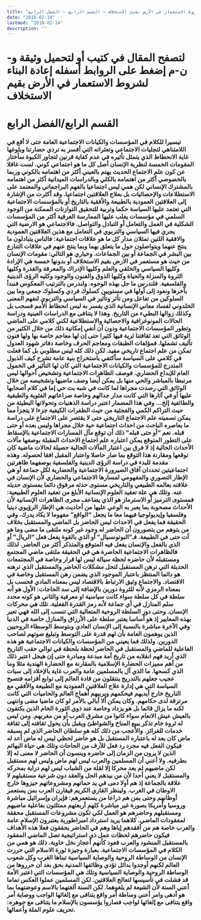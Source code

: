 ```yaml
---
title: "إعادة البناء لشروط الاستعمار في الأرض بقيم الاستخلاف – القسم الرابع – الفصل الرابع"
date: "2018-02-14"
lastmod: "2018-02-14"
description: ""
---
```

# **لتصفح المقال في كتيب أو لتحميل وثيقة و-ن-م إضغط على الروابط أسفله** **إعادة البناء لشروط الاستعمار في الأرض بقيم الاستخلاف**

# **القسم الرابع/الفصل الرابع**

### تيسيرا للكلام في المؤسسات والكيانات الاجتماعية العامة حتى لا أقع في اللامتناهي لتجليات الاجتماعي وتعثراته التي أفسر به تردي حضارتنا وبلوغها غاية الانحطاط الذي يتمثل تأثيره في عدم كفاية قرنين لتجاوز الكبوة سأختار المقومات الخمسة لنظرية الإنسان أصل كل ما هو اجتماعي كوني. لست غافلا عن كون علم الاجتماع الحديث يهتم بالعيني أكثر من اهتمامه بالكوني وربما بالخصوصي أكثر من اهتمامه بالكلي وبالدراسات الميدانية أكثر من اهتمامه بالمشترك الإنساني لكن همي ليس اجتماعيا بالفهم البراجماتي والمعتمد على الاستطلاعات والإحصائيات بل بعلاج العلاقتين اجتماعيا. وقد أكثرت من الإشارة إلى العلاقتين العمودية بالطبيعة والأفقية بالتاريخ أو بالمؤسسات الاجتماعية التي تعتمد عليها السياسة حكما وتربية للتحقيق التوازنات الممكنة من الوجود السلمي في مؤسسات يغلب عليها الممارسة العرفية أكثر من المؤسسات الشكلية في العمل والتعامل أو التبادل والتواصل. فالاجتماعي هو الارضية التي يجري فيها السياسي والتربوي في التعامل مع هذين العلاقتين العمودية والافقية اللتين تمثلان مدار كل ما هو علاقات اجتماعية: فالناس يتبادلون ما ينتج عنهما ويتواصلون حول ما يتعلق بهما وبما ينتج عنهم في علاقات التنازع بين البشر في الجماعة أو بين الجماعات. وخياري هو التالي: مقومات الإنسان من حيث هو مستعمر في الارض بقيم الاستخلاف أو بدونها خمسة هي الإرادة وكليها السياسي والخلقي والعلم وكليها الإدراك والمعرفة والقدرة وكليها الثروة والمنزلة والحياة وكليها الذوق والفنون والوجود وكليه الرؤى الدينية والفلسفية. فلندرس ما حل بهذه الوجوه. ولندرس بالترتيب المعكوس فنبدأ بآخرها ونعود إلى أولها في مستويين كسلوك فردي وكسلوك جمعي وما بين السلوكين من تفاعل ومن تأثر وتأثير في السياسي والتربوي لنفهم المعنى الخلدوني لفساد معاني الإنسانية الذي يفسر به ليس انحطاط الأمم فسحب بل وكذلك زوالها البطيء من التاريخ. وهذا لا يتنافى مع الدراسات العينية ودراسة الحالات المونوغرافية والاحصائية والاستطلاعية لكني كلامي على الماضي وتطور المؤسسات الاجتماعية ودون أن أنفي إمكانية ذلك من خلال الكثير من الوثائق التي تعد ثقافتنا ثرية فيها كثيرا حتى إن لها معاجم خاصة بها ولها فنون تأليف تشملها. فمؤلفات الطبقات ومعاجم الحرف وخاصة دفاتر شهود العدول تمكن من علم اجتماع تاريخي مفيد. لكن ذلك كله ليس مطلوبي بل كما فعلت في كلامي على السياسة سأكتفي باستخراج بنية عامة تشرح كيف الذبول المتدرج للمؤسسات والكيانات الاجتماعية التي كان لها التأثير في الخمول العام للإبداع الحضاري. فوصف الظاهرات الاجتماعية وتشخيص أحوالها ليس مرتبطا بالمباشر والحي منها بل يمكن أيضا وصف ماضيها وتشخيصه من خلال الوثائق التي رصدت مجراها لما كانت في شبه بث حي إما في كلام أصحابها عليها أو في آثارها التي كانت مدار جدالهم وخاصة صراعاتهم الفئوية والطبقية والطائفية إلخ… وفي هذا المضمار اعتبر دراسة الذهنيات وتحولاتها البطيئة من حيث التراكم الكمي والفجئية من حيث الطفرات الكيفية جزءا لا يتجزأ مما يمكن تسميته علم الاجتماع التاريخي حتى لا يقتصر على الاجتماع على دراسة ما يعاصره الباحث من احداث اجتماعية حية خلال مجراها وليس بعده أو حتى قبله. نعم “أو حتى قبله” ذلك أن توقع مآل المسارات الاجتماعية بالإسقاط على التطور المتوقع يمكن اعتباره علم اجتماع الاحداث المقبلة بوصفها مآلات الأحداث الحالية إذ لا فرق بين اعتبار المآلات الحالية حصيلة لحالات ماضية كان توقعها ومقارنة هذا التوقع بما صار حاصلا واعتبار المقبل افقا لحصوله. وهذه مقدمة للبدء في دراسة الرؤى الدينية والفلسفية بوصفهما ظاهرتين اجتماعيتين تحددان آفاق الصيرورة الاجتماعية والحضارية لكل جماعة أو هي الإطار التصوري والمفهومي لمسارها الاجتماعي والحضاري لأن الإنسان في علاقته بعالمه الطبيعي والتاريخي مستوى حدثه مرفوق دائما بمستوى حديثه عنه. وتلك هي علة تعقيد العلوم الإنسانية الأبلغ من تعقيد العلوم الطبيعية: فمستوى الترميز أو الاسترماز هو الذي يضاعف مجرى الظاهرات الإنسانية لأن الأحداث مصحوبة بما يعبر به الوعي عليها من أحاديث هي الإطار الرؤيوي دينيا وفلسفيا وإيديولوجيا فيهما معا ما يجعل “الواقع” مفهوما لا يكاد يدرك. وفي الحقيقة فما يفعل في الاحداث ليس الحاضر بل الماضي والمستقبل بخلاف من يتوهم من يتصورون أن الحاضر له وجود غير كونه ملتقى ما مضى وما هو آت حتى في الطبيعة. فـ”البوتونسيال” أو الذي بالقوة يفعل فعل “الريال” أو الذي بالفعل والإنسان يفعل فيه المتوقع والمتذكر أكثر من الحاضر. لذلك فالظاهرات الاجتماعية الحاضرة هي في الحقيقة ملتقى ماضي المجتمع ومستقبله لأن حاضره لحظة سيالة ليس لها قرار وخاصة في المجتمعات الحديثة التي ترهن المستقبل لتحل مشكلات الحاضر والمستقبل الذي ترهنه هو دائما المنتظر باعتبار الموجود الذي يضمن رهن المستقبل وخاصة في الاقتصاد. والاجتماع وثيق الارتباط بالاقتصاد ليس بمعناه المادي فحسب بل بمعناه الرمزي لأنه للثروة دورين بالإضافة إلى سد الحاجات: الأول هو أنه سلطة في كل سلطة سواء كانت سياسية او معرفية والثاني هو كونه محدد سلم المنازل في أي جماعة لأنه رمز القدرة الفعلية. تلك هي محركات الإنسان. وحتى دور السلطة الروحية المتعالية التي تنسب إلى الله فهي تعير بهذه المعايير إذ هو أساسا يعتبر سلطة على الأرزاق والمنازل خاصة في الدنيا وفي الآخرة مباشرة بالنسبة إلى الإنسان العادي وبتوسط الوسطاء الروحيين الذين يوهمون العامة بأن لهم قدرة على التوسط وتبليغ صوتهم لصاحب الدورين. ولذلك فما يعيني من المؤسسات والكيانات الاجتماعية هو هذه الفاعلية للماضي والمستقبل في الحاضر لحظة بلحظة في توالي حقب التاريخ الذي أريد فهم انقلابه من تاريخ أمة مبدعة ومبادرة حتى إن هيجل اعتبر ذلك من أهم مميزات الحضارة الإسلامية بالمقارنة مع الحضارة الهندية مثلا وما الذي كسحها. ما الذي آل بالمسلمين عامة والعرب غاية بالإخلاد إلى سبات عجيب جعلهم بالتدريج ينتقلون من قادة العالم إلى توابع أقزامه فتصبح السياسة التي هي إدارة علاج العلاقتين العمودية مع الطبيعة والأفقي مع التاريخ خارج أيديهم فيحكمهم ويربيهم أهماج العالم والحاميات التي كانت مرتزقة لدى حكامهم. وكان يمكن ألا أبالي بالأمر لو كان ماضيا مضى وانتهى لكنه ما يزال قائما بل هو يزداد وخاصة عند ذوي الثورة الخام الذين يكتفون بالعيش عيش الانعام سواء كانوا من مشرق العرب أو من مغربهم. ومن ليس له ثروة خام تذكر يبيع المناخ والشواطئ ويقبل بأن يحول ثقافته إلى ثقافة خدمات للغرائز. والأعجب من ذلك كله هو سلطان الحاضر الذي لم يسبقه ماض كان يعد له باعتباره المستقبل بل هو حاضر لحظي ليس له ماض أعد له فيكون الفعل فيه مجرد رد فعل للآزف من الحاجات وتلك هي حياة البهائم الذين لا يرون من الزمان إلى حاضره وينسون أن الحاضر لا معنى له إلا بطرفيه. ولا أعني أن المسلمين والعرب ليس لهم ماض وليس لهم مستقبل لكن ماضيهم لم يعد محركا إلا لقلة من الشباب ليس لهم دراية بمحركه والمستقبل لا يعني أحدا لأن من بيدهم الحل والعقد دون شرعية مستقبلهم لا علاقة بالجماعة إذ هم أولا دمى في يد حماتهم ومشروعاتهم حيزوها خارج الاوطان في الغرب. ولينظر القاري الكريم فيقارن العرب بمن يستعمر أوطانهم وحتى بمن هم ذراعا من يستعمرهم: فإيران وإسرائيل مباشرة وروسيا وأمريكا بصورة غير مباشرة كلهم أربعتهم ممتلئون بفاعلية ماضيهم ومستقبلهم وحاضرهم هو العمل لكي تكون مشروعات المستقبل محققة لمفقودات الماضي. كلاهما يريد استرداد امبراطورية يعتبرون الإسلام عامة والعرب خاصة هم من أفقدهم إياها وهم في الحاضر يحققون فعلا هذه الأهداف فيكون حاضرهم لحظات عمل ذي استراتيجية تصل الماضي المفقود بالمستقبل المنشود والعرب قعود كأنهم أعجاز نخل خاوية. ذلك هو همي من الكلام في المؤسسات الاجتماعية. بعبارة وجيزة ثورة الاسلام التي حررت الإنسان من الوساطة الروحية والوصاية السياسية تبناها الغرب وكل شعوب العالم لكنهم أوجدوا بدائل تؤدي وظائفها المدنية بحق بعد أن حرروها من الوساطة الروحية والوصاية السياسية وتلك هي المؤسسات التي اعتبر الأمة قد فشلت في تأسيسها لتعالج العلاقتين. لكن المسلمين عملوا العكس تماما أعني السنة لأن الشيعة لم يلغوهما. لكن السنة ألغتهما بالاسم وعوضتهما بما هو أدهى وامر أعني وساطة أمر واقع يتنافى مع إلغائها الواجب ووصاية أمر واقع يتنافى مع إلغائها لواجب فصاروا يؤسسون بالإسلام ما يتنافى مع جوهره: تحريف علوم الملة وأعمالها.

###